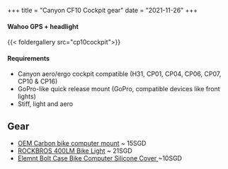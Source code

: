 +++
title = "Canyon CF10 Cockpit gear"
date = "2021-11-26"
+++

#### Wahoo GPS + headlight

{{< foldergallery src="cp10cockpit">}}

#### Requirements

- Canyon aero/ergo cockpit compatible (H31, CP01, CP04, CP06, CP07, CP10 & CP16)
- GoPro-like quick release mount (GoPro, compatible devices like front lights)
- Stiff, light and aero

## Gear

- [OEM Carbon bike computer mount](https://www.aliexpress.com/item/32966754265.html) ~ 15SGD
- [ROCKBROS 400LM Bike Light](https://www.aliexpress.com/item/33052501051.html) ~ 21SGD
- [Elemnt Bolt Case Bike Computer Silicone Cover ](https://www.aliexpress.com/item/1005001611693317.html) ~10SGD
